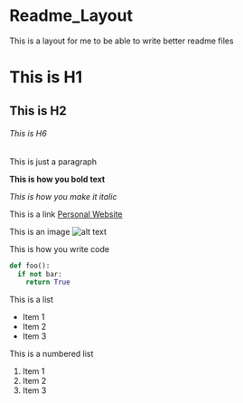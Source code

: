 # Readme_Layout
This is a layout for me to be able to write better readme files

# This is  H1
## This is H2

###### This is H6

This is just a paragraph

**This is how you bold text**

_This is how you make it italic_

This is a link [Personal Website](https://www.jonathanstroud.us)

This is an image ![alt text](https://litakinoanimecorner.wordpress.com/wp-content/uploads/2016/09/610103f9607b81ac7ce42be5d8dc14e2.jpg "Chilling")

This is how you write code
```python
def foo():
  if not bar:
    return True
```

This is a list
* Item 1
* Item 2
* Item 3

This is a numbered list
1. Item 1
2. Item 2
3. Item 3
